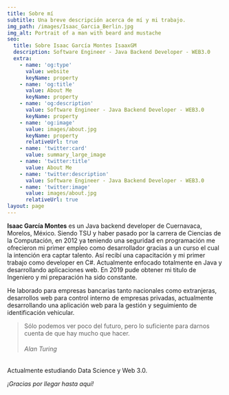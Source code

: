 ```yaml
---
title: Sobre mí
subtitle: Una breve descripción acerca de mí y mi trabajo.
img_path: /images/Isaac_Garcia_Berlin.jpg
img_alt: Portrait of a man with beard and mustache
seo:
  title: Sobre Isaac García Montes IsaaxGM
  description: Software Engineer - Java Backend Developer - WEB3.0
  extra:
    - name: 'og:type'
      value: website
      keyName: property
    - name: 'og:title'
      value: About Me
      keyName: property
    - name: 'og:description'
      value: Software Engineer - Java Backend Developer - WEB3.0
      keyName: property
    - name: 'og:image'
      value: images/about.jpg
      keyName: property
      relativeUrl: true
    - name: 'twitter:card'
      value: summary_large_image
    - name: 'twitter:title'
      value: About Me
    - name: 'twitter:description'
      value: Software Engineer - Java Backend Developer - WEB3.0
    - name: 'twitter:image'
      value: images/about.jpg
      relativeUrl: true
layout: page
---
```

**Isaac García Montes** es un Java backend developer de Cuernavaca, Morelos, México. Siendo TSU y haber pasado por la carrera de Ciencias de la Computación, en 2012 ya teniendo una seguridad en programación me ofrecieron mi primer empleo como desarrollador gracias a un curso el cual la intención era captar talento. Así recibí una capacitación y mi primer trabajo como developer en C#. Actualmente enfocado totalmente en Java y desarrollando aplicaciones web. En 2019 pude obtener mi titulo de Ingeniero y mi preparación ha sido constante.

He laborado para empresas bancarias tanto nacionales como extranjeras, desarrollos web para control interno de empresas privadas, actualmente desarrollando una aplicación web para la gestión y seguimiento de identificación vehicular.

> Sólo podemos ver poco del futuro, pero lo suficiente para darnos cuenta de que hay mucho que hacer.
>
> ###### *Alan Turing*

Actualmente estudiando Data Science y Web 3.0.

*¡Gracias por llegar hasta aquí!*
